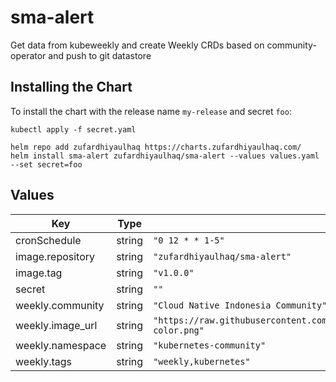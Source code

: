 # sma-alert

Get data from kubeweekly and create Weekly CRDs based on community-operator and push to git datastore

## Installing the Chart

To install the chart with the release name `my-release` and secret `foo`:

```console
kubectl apply -f secret.yaml

helm repo add zufardhiyaulhaq https://charts.zufardhiyaulhaq.com/
helm install sma-alert zufardhiyaulhaq/sma-alert --values values.yaml --set secret=foo
```

## Values

| Key | Type | Default | Description |
|-----|------|---------|-------------|
| cronSchedule | string | `"0 12 * * 1-5"` |  |
| image.repository | string | `"zufardhiyaulhaq/sma-alert"` |  |
| image.tag | string | `"v1.0.0"` |  |
| secret | string | `""` |  |
| weekly.community | string | `"Cloud Native Indonesia Community"` |  |
| weekly.image_url | string | `"https://raw.githubusercontent.com/cncf/artwork/master/other/cncf/horizontal/color/cncf-color.png"` |  |
| weekly.namespace | string | `"kubernetes-community"` |  |
| weekly.tags | string | `"weekly,kubernetes"` |  |

